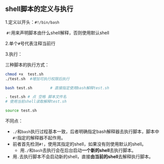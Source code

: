## shell脚本的定义与执行



1.定义以开头：`#!/bin/bash`

​	`#!`用来声明脚本由什么shell解释，否则使用默认shell

2.单个`#`号代表注释当前行

3.执行：

三种脚本的执行方式：

```bash
chmod +x  test.sh 
./test.sh  #增加可执行权限后执行
```

```bash
bash test.sh        # 直接指定使用bash解释test.sh
```

```bash
. test.sh # 点 空格 脚本文件名
# 使用当前shell读取解释test.sh

source test.sh
```

不同点：

- `./`和`bash`执行过程基本一致，后者明确指定bash解释器去执行脚本，脚本中`#!`指定的解释器不起作用。
- 前者首先检测`#!`，使用其指定的shell，如果没有则使用默认的shell。
  - 用`./`和`bash`去执行会在后台启动**一个新的shell**去执行脚本。
- 用`.`去执行脚本不会启动新的shell，直接**由当前的shell**去解释执行脚本。







